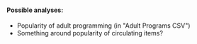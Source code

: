 <!-- README.md is generated from README.Rmd. Please edit that file -->
#### Possible analyses:

-   Popularity of adult programming (in "Adult Programs CSV")
-   Something around popularity of circulating items?
